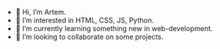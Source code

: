 - 👋 Hi, I’m Artem.
- 👀 I’m interested in HTML, CSS, JS, Python.
- 🌱 I’m currently learning something new in web-development.
- 💞️ I’m looking to collaborate on some projects.


<!---
toymka565/toymka565 is a ✨ special ✨ repository because its `README.md` (this file) appears on your GitHub profile.
You can click the Preview link to take a look at your changes.
--->
